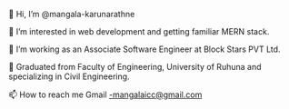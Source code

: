 👋 Hi, I’m @mangala-karunarathne 

👀 I’m interested in web development and getting familiar MERN stack. 

💞️ I’m working as an Associate Software Engineer at Block Stars PVT Ltd.

🌱 Graduated from Faculty of Engineering, University of Ruhuna and specializing in Civil Engineering. 
 
📫 How to reach me 
Gmail -mangalaicc@gmail.com 
